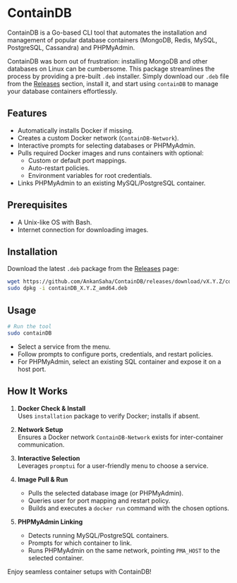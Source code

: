 # ContainDB

ContainDB is a Go-based CLI tool that automates the installation and management of popular database containers (MongoDB, Redis, MySQL, PostgreSQL, Cassandra) and PHPMyAdmin.  

ContainDB was born out of frustration: installing MongoDB and other databases on Linux can be cumbersome. This package streamlines the process by providing a pre-built `.deb` installer. Simply download our `.deb` file from the [Releases](https://github.com/yourusername/ContainDB/releases) section, install it, and start using `containDB` to manage your database containers effortlessly.

## Features

- Automatically installs Docker if missing.
- Creates a custom Docker network (`ContainDB-Network`).
- Interactive prompts for selecting databases or PHPMyAdmin.
- Pulls required Docker images and runs containers with optional:
  - Custom or default port mappings.
  - Auto-restart policies.
  - Environment variables for root credentials.
- Links PHPMyAdmin to an existing MySQL/PostgreSQL container.

## Prerequisites

- A Unix-like OS with Bash.
- Internet connection for downloading images.

## Installation

Download the latest `.deb` package from the [Releases](https://github.com/yourusername/ContainDB/releases) page:

```bash
wget https://github.com/AnkanSaha/ContainDB/releases/download/vX.Y.Z/containDB_X.Y.Z_amd64.deb
sudo dpkg -i containDB_X.Y.Z_amd64.deb
```

## Usage

```bash
# Run the tool
sudo containDB
```

- Select a service from the menu.
- Follow prompts to configure ports, credentials, and restart policies.
- For PHPMyAdmin, select an existing SQL container and expose it on a host port.

## How It Works

1. **Docker Check & Install**  
   Uses `installation` package to verify Docker; installs if absent.

2. **Network Setup**  
   Ensures a Docker network `ContainDB-Network` exists for inter-container communication.

3. **Interactive Selection**  
   Leverages `promptui` for a user-friendly menu to choose a service.

4. **Image Pull & Run**  
   - Pulls the selected database image (or PHPMyAdmin).  
   - Queries user for port mapping and restart policy.  
   - Builds and executes a `docker run` command with the chosen options.

5. **PHPMyAdmin Linking**  
   - Detects running MySQL/PostgreSQL containers.  
   - Prompts for which container to link.  
   - Runs PHPMyAdmin on the same network, pointing `PMA_HOST` to the selected container.

Enjoy seamless container setups with ContainDB!
